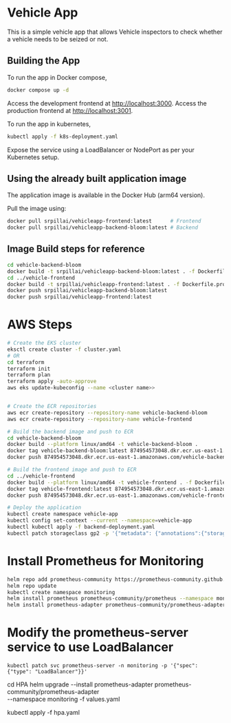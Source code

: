 # Vehicle App

This is a simple vehicle app that allows Vehicle inspectors to check whether a vehicle needs to be seized or not.

## Building the App

To run the app in Docker compose,

```bash
docker compose up -d
```
Access the development frontend at [http://localhost:3000](http://localhost:3000).
Access the production frontend at [http://localhost:3001](http://localhost:3001).

To run the app in kubernetes,

```bash
kubectl apply -f k8s-deployment.yaml
```

Expose the service using a LoadBalancer or NodePort as per your Kubernetes setup.

## Using the already built application image

The application image is available in the Docker Hub (arm64 version).

Pull the image using:

```bash
docker pull srpillai/vehicleapp-frontend:latest      # Frontend
docker pull srpillai/vehicleapp-backend-bloom:latest # Backend
```

## Image Build steps for reference

```bash
cd vehicle-backend-bloom
docker build -t srpillai/vehicleapp-backend-bloom:latest . -f Dockerfile --no-cache
cd ../vehicle-frontend
docker build -t srpillai/vehicleapp-frontend:latest . -f Dockerfile.prod --no-cache
docker push srpillai/vehicleapp-backend-bloom:latest
docker push srpillai/vehicleapp-frontend:latest
```


# AWS Steps

```bash
# Create the EKS cluster
eksctl create cluster -f cluster.yaml
# OR
cd terraform
terraform init
terraform plan
terraform apply -auto-approve
aws eks update-kubeconfig --name <cluster name>>
```

```bash

# Create the ECR repositories
aws ecr create-repository --repository-name vehicle-backend-bloom
aws ecr create-repository --repository-name vehicle-frontend

# Build the backend image and push to ECR
cd vehicle-backend-bloom
docker build --platform linux/amd64 -t vehicle-backend-bloom .
docker tag vehicle-backend-bloom:latest 874954573048.dkr.ecr.us-east-1.amazonaws.com/vehicle-backend-bloom:latest
docker push 874954573048.dkr.ecr.us-east-1.amazonaws.com/vehicle-backend-bloom:latest

# Build the frontend image and push to ECR
cd ../vehicle-frontend
docker build --platform linux/amd64 -t vehicle-frontend . -f Dockerfile.prod
docker tag vehicle-frontend:latest 874954573048.dkr.ecr.us-east-1.amazonaws.com/vehicle-frontend:latest
docker push 874954573048.dkr.ecr.us-east-1.amazonaws.com/vehicle-frontend:latest
```

```bash
# Deploy the application
kubectl create namespace vehicle-app
kubectl config set-context --current --namespace=vehicle-app
kubectl kubectl apply -f backend-deployment.yaml
kubectl patch storageclass gp2 -p '{"metadata": {"annotations":{"storageclass.kubernetes.io/is-default-class":"true"}}}'
```


# Install Prometheus for Monitoring
```bash
helm repo add prometheus-community https://prometheus-community.github.io/helm-charts
helm repo update
kubectl create namespace monitoring
helm install prometheus prometheus-community/prometheus --namespace monitoring
helm install prometheus-adapter prometheus-community/prometheus-adapter --namespace monitoring
```
# Modify the prometheus-server service to use LoadBalancer
```
kubectl patch svc prometheus-server -n monitoring -p '{"spec": {"type": "LoadBalancer"}}'
```
cd HPA
helm upgrade --install prometheus-adapter prometheus-community/prometheus-adapter \
  --namespace monitoring -f values.yaml

kubectl apply -f hpa.yaml